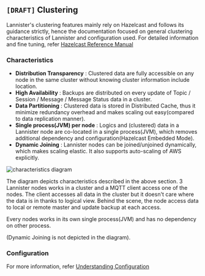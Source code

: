## `[DRAFT]` Clustering

Lannister's clustering features mainly rely on Hazelcast and follows its guidance strictly, hence the documentation focused on general clustering characteristics of Lannister and configuration used. For detailed information and fine tuning, refer [Hazelcast Reference Manual](http://docs.hazelcast.org/docs/3.7/manual/html-single/index.html)

### Characteristics
* **Distribution Transparency** : Clustered data are fully accessible on any node in the same cluster without knowing cluster information include location.
* **High Availability** : Backups are distributed on every update of Topic / Session / Message / Message Status data in a cluster.
* **Data Partitioning** : Clustered data is stored in Distributed Cache, thus it minimize redundancy overhead and makes scaling out easy(compared to data replication manner).
* **Single process(JVM) per node** : Logics and (clustered) data in a Lannister node are co-located in a single process(JVM), which removes additional dependency and configuration(Hazelcast Embedded Mode).
* **Dynamic Joining** : Lannister nodes can be joined/unjoined dynamically, which makes scaling elastic. It also supports auto-scaling of AWS explicitly.

![characteristics diagram](images/clustering_architecture.svg)

The diagram depicts characteristics described in the above section. 3 Lannister nodes works in a cluster and a MQTT client access one of the nodes. The client accesses all data in the cluster but it doesn't care where the data is in thanks to logical view. Behind the scene, the node access data to local or remote master and update backup at each access.

Every nodes works in its own single process(JVM) and has no dependency on other process.

(Dynamic Joining is not depicted in the diagram).

### Configuration
For more information, refer [Understanding Configuration](http://docs.hazelcast.org/docs/3.7/manual/html-single/index.html#understanding-configuration)
